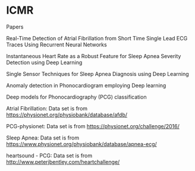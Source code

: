 # ICMR

Papers

Real-Time Detection of Atrial Fibrillation from Short Time Single Lead ECG Traces Using Recurrent Neural Networks

Instantaneous Heart Rate as a Robust Feature for Sleep Apnea Severity Detection using Deep Learning

Single Sensor Techniques for Sleep Apnea Diagnosis using Deep Learning

Anomaly detection in Phonocardiogram employing Deep learning

Deep models for Phonocardiography (PCG) classification

Atrial Fibrillation: Data set is from https://physionet.org/physiobank/database/afdb/

PCG-physionet: Data set is from https://physionet.org/challenge/2016/

Sleep Apnea: Data set is from https://www.physionet.org/physiobank/database/apnea-ecg/

heartsound - PCG: Data set is from http://www.peterjbentley.com/heartchallenge/
